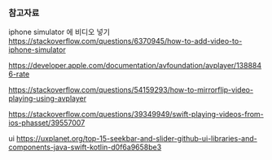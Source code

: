 
### 참고자료
iphone simulator 에 비디오 넣기
https://stackoverflow.com/questions/6370945/how-to-add-video-to-iphone-simulator

https://developer.apple.com/documentation/avfoundation/avplayer/1388846-rate

https://stackoverflow.com/questions/54159293/how-to-mirrorflip-video-playing-using-avplayer

https://stackoverflow.com/questions/39349949/swift-playing-videos-from-ios-phasset/39557007

ui
https://uxplanet.org/top-15-seekbar-and-slider-github-ui-libraries-and-components-java-swift-kotlin-d0f6a9658be3
